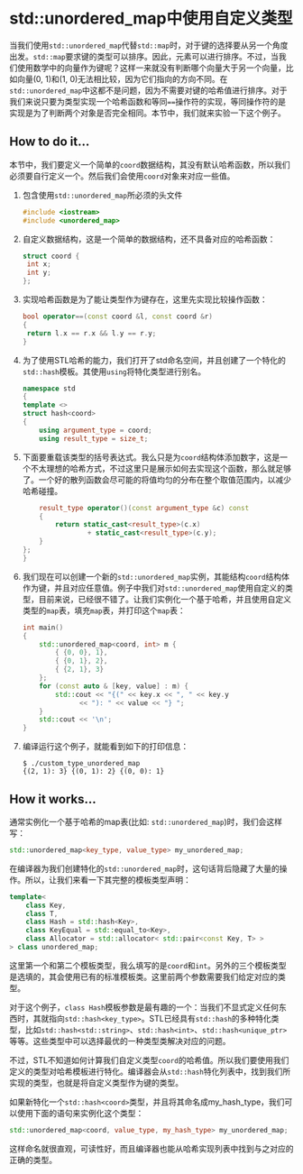 # std::unordered_map中使用自定义类型

当我们使用`std::unordered_map`代替`std::map`时，对于键的选择要从另一个角度出发。`std::map`要求键的类型可以排序。因此，元素可以进行排序。不过，当我们使用数学中的向量作为键呢？这样一来就没有判断哪个向量大于另一个向量，比如向量(0, 1)和(1, 0)无法相比较，因为它们指向的方向不同。在`std::unordered_map`中这都不是问题，因为不需要对键的哈希值进行排序。对于我们来说只要为类型实现一个哈希函数和等同`==`操作符的实现，等同操作符的是实现是为了判断两个对象是否完全相同。本节中，我们就来实验一下这个例子。

## How to do it...

本节中，我们要定义一个简单的`coord`数据结构，其没有默认哈希函数，所以我们必须要自行定义一个。然后我们会使用`coord`对象来对应一些值。

1. 包含使用`std::unordered_map`所必须的头文件

   ```c++
   #include <iostream>
   #include <unordered_map> 
   ```

2. 自定义数据结构，这是一个简单的数据结构，还不具备对应的哈希函数：

   ```c++
   struct coord {
   	int x;
   	int y;
   };
   ```

3. 实现哈希函数是为了能让类型作为键存在，这里先实现比较操作函数：

   ```c++
   bool operator==(const coord &l, const coord &r)
   {
   	return l.x == r.x && l.y == r.y;
   }
   ```

4. 为了使用STL哈希的能力，我们打开了std命名空间，并且创建了一个特化的`std::hash`模板。其使用`using`将特化类型进行别名。

   ```c++
   namespace std
   {
   template <>
   struct hash<coord>
   {
       using argument_type = coord;
       using result_type = size_t;
   ```

5. 下面要重载该类型的括号表达式。我么只是为`coord`结构体添加数字，这是一个不太理想的哈希方式，不过这里只是展示如何去实现这个函数，那么就足够了。一个好的散列函数会尽可能的将值均匀的分布在整个取值范围内，以减少哈希碰撞。

   ```c++
       result_type operator()(const argument_type &c) const
       {
           return static_cast<result_type>(c.x)
          		   + static_cast<result_type>(c.y);
       }
   };
   }
   ```

6. 我们现在可以创建一个新的`std::unordered_map`实例，其能结构`coord`结构体作为键，并且对应任意值。例子中我们对`std::unordered_map`使用自定义的类型，目前来说，已经很不错了。让我们实例化一个基于哈希，并且使用自定义类型的`map`表，填充`map`表，并打印这个`map`表：

   ```c++
   int main()
   {
       std::unordered_map<coord, int> m { 
           { {0, 0}, 1}, 
           { {0, 1}, 2},
           { {2, 1}, 3}
       };
       for (const auto & [key, value] : m) {
           std::cout << "{(" << key.x << ", " << key.y
       			 << "): " << value << "} ";
       }
       std::cout << '\n';
   }
   ```

7. 编译运行这个例子，就能看到如下的打印信息：

   ```
   $ ./custom_type_unordered_map
   {(2, 1): 3} {(0, 1): 2} {(0, 0): 1}
   ```

## How it works...

通常实例化一个基于哈希的map表(比如: `std::unordered_map`)时，我们会这样写：

```c++
std::unordered_map<key_type, value_type> my_unordered_map;
```

在编译器为我们创建特化的`std::unordered_map`时，这句话背后隐藏了大量的操作。所以，让我们来看一下其完整的模板类型声明：

```c++
template<
    class Key,
    class T,
    class Hash = std::hash<Key>,
    class KeyEqual = std::equal_to<Key>,
    class Allocator = std::allocator< std::pair<const Key, T> >
> class unordered_map;
```

这里第一个和第二个模板类型，我么填写的是`coord`和`int`。另外的三个模板类型是选填的，其会使用已有的标准模板类。这里前两个参数需要我们给定对应的类型。

对于这个例子，`class Hash`模板参数是最有趣的一个：当我们不显式定义任何东西时，其就指向`std::hash<key_type>`。STL已经具有`std::hash`的多种特化类型，比如`std::hash<std::string>`、`std::hash<int>`、`std::hash<unique_ptr>`等等。这些类型中可以选择最优的一种类型类解决对应的问题。

不过，STL不知道如何计算我们自定义类型`coord`的哈希值。所以我们要使用我们定义的类型对哈希模板进行特化。编译器会从`std::hash`特化列表中，找到我们所实现的类型，也就是将自定义类型作为键的类型。

如果新特化一个`std::hash<coord>`类型，并且将其命名成my_hash_type，我们可以使用下面的语句来实例化这个类型：

```c++
std::unordered_map<coord, value_type, my_hash_type> my_unordered_map;
```

这样命名就很直观，可读性好，而且编译器也能从哈希实现列表中找到与之对应的正确的类型。